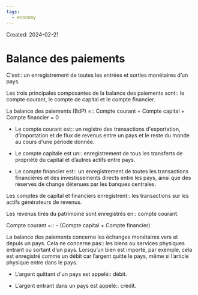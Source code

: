 ```yaml
---
tags:
  - economy
---
```

Created: 2024-02-21

# Balance des paiements

C'est:: un enregistrement de toutes les entrées et sorties monétaires d’un pays.
<!--SR:!2024-03-14,5,168-->

Les trois principales composantes de la balance des paiements sont:: le compte courant, le compte de capital et le compte financier.
<!--SR:!2024-04-06,27,276-->

La balance des paiements (BdP) =:: Compte courant + Compte capital + Compte financier = 0
<!--SR:!2024-03-13,12,260-->

- Le compte courant est:: un registre des transactions d'exportation, d'importation et de flux de revenus entre un pays et le reste du monde au cours d'une période donnée.
<!--SR:!2024-03-17,9,206-->
- Le compte capitale est un:: enregistrement de tous les transferts de propriété du capital et d’autres actifs entre pays.
<!--SR:!2024-03-14,3,168-->
- Le compte financier est:: un enregistrement de toutes les transactions financières et des investissements directs entre les pays, ainsi que des réserves de change détenues par les banques centrales.
<!--SR:!2024-03-13,6,156-->

Les comptes de capital et financiers enregistrent:: les transactions sur les actifs générateurs de revenus.
<!--SR:!2024-03-16,12,236-->

Les revenus tirés du patrimoine sont enregistrés en:: compte courant.
<!--SR:!2024-03-29,24,276-->

Compte courant =:: – (Compte capital + Compte financier)
<!--SR:!2024-03-18,13,228-->

La balance des paiements concerne les échanges monétaires vers et depuis un pays. Cela ne concerne pas:: les biens ou services physiques entrant ou sortant d’un pays. Lorsqu’un bien est importé, par exemple, cela est enregistré comme un débit car l’argent quitte le pays, même si l’article physique entre dans le pays.
<!--SR:!2024-03-19,14,228-->

- L’argent quittant d'un pays est appelé:: débit.
<!--SR:!2024-04-09,32,280-->
- L’argent entrant dans un pays est appelé:: crédit.
<!--SR:!2024-03-22,18,268-->


